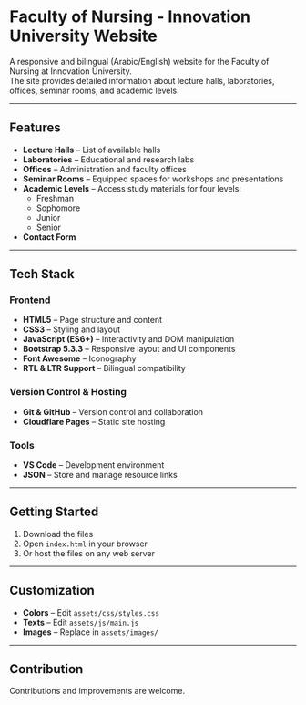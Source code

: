 # Faculty of Nursing - Innovation University Website

A responsive and bilingual (Arabic/English) website for the Faculty of Nursing at Innovation University.  
The site provides detailed information about lecture halls, laboratories, offices, seminar rooms, and academic levels.

---

## Features






- **Lecture Halls** – List of available halls  
- **Laboratories** – Educational and research labs  
- **Offices** – Administration and faculty offices  
- **Seminar Rooms** – Equipped spaces for workshops and presentations  
- **Academic Levels** – Access study materials for four levels:  
  - Freshman  
  - Sophomore  
  - Junior  
  - Senior  
- **Contact Form**

---

## Tech Stack




### Frontend
- **HTML5** – Page structure and content  
- **CSS3** – Styling and layout  
- **JavaScript (ES6+)** – Interactivity and DOM manipulation  
- **Bootstrap 5.3.3** – Responsive layout and UI components  
- **Font Awesome** – Iconography  
- **RTL & LTR Support** – Bilingual compatibility

### Version Control & Hosting
- **Git & GitHub** – Version control and collaboration  
- **Cloudflare Pages** – Static site hosting

### Tools
- **VS Code** – Development environment  
- **JSON** – Store and manage resource links



---

## Getting Started




1. Download the files  
2. Open `index.html` in your browser  
3. Or host the files on any web server

---





## Customization

- **Colors** – Edit `assets/css/styles.css`  
- **Texts** – Edit `assets/js/main.js`  
- **Images** – Replace in `assets/images/`

---

## Contribution



Contributions and improvements are welcome.  
